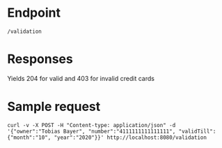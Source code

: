 # Endpoint

    /validation

# Responses

Yields 204 for valid and 403 for invalid credit cards

# Sample request

    curl -v -X POST -H "Content-type: application/json" -d '{"owner":"Tobias Bayer", "number":"4111111111111111", "validTill": {"month":"10", "year":"2020"}}' http://localhost:8080/validation